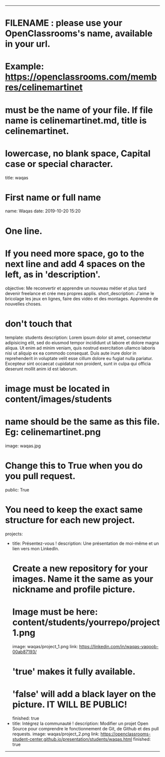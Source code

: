 ---

# FILENAME : please use your OpenClassrooms's name, available in your url.
# Example: https://openclassrooms.com/membres/celinemartinet
# must be the name of your file. If file name is celinemartinet.md, title is celinemartinet.
# lowercase, no blank space, Capital case or special character.
title: waqas

# First name or full name
name: Waqas
date: 2019-10-20 15:20

# One line.
# If you need more space, go to the next line and add 4 spaces on the left, as in 'description'.
objective: Me reconvertir et apprendre un nouveau métier et plus tard devenir freelance et crée mes propres applis.
short_description: J'aime le bricolage les jeux en lignes, faire des vidéo et des montages. Apprendre de nouvelles choses.

# don't touch that
template: students
description:
    Lorem ipsum dolor sit amet, consectetur adipisicing elit, sed do eiusmod
    tempor incididunt ut labore et dolore magna aliqua. Ut enim ad minim veniam,
    quis nostrud exercitation ullamco laboris nisi ut aliquip ex ea commodo
    consequat. Duis aute irure dolor in reprehenderit in voluptate velit esse
    cillum dolore eu fugiat nulla pariatur. Excepteur sint occaecat cupidatat non
    proident, sunt in culpa qui officia deserunt mollit anim id est laborum.

# image must be located in content/images/students
# name should be the same as this file. Eg: celinemartinet.png
image: waqas.jpg

# Change this to True when you do you pull request.
public: True

# You need to keep the exact same structure for each new project.
projects:
  - title: Présentez-vous !
    description: Une présentation de moi-même et un lien vers mon LinkedIn.
    # Create a new repository for your images. Name it the same as your nickname and profile picture.
    # Image must be here: content/students/yourrepo/project1.png
    image: waqas/project_1.png
    link: https://linkedin.com/in/waqas-yaqoob-00ab87193/
    # 'true' makes it fully available.
    # 'false' will add a black layer on the picture. IT WILL BE PUBLIC!
    finished: true
  - title: Intégrez la communauté !
    description: Modifier un projet Open Source pour comprendre le fonctionnement de Git, de Github et des pull requests. 
    image: waqas/project_2.png
    link: https://openclassrooms-student-center.github.io/presentation/students/waqas.html
    finished: true
  
---